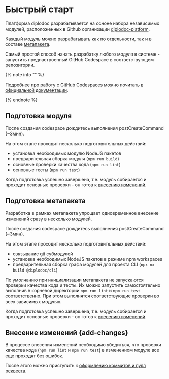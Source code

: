 # Быстрый старт

Платформа diplodoc разрабатывается на осноне набора независимых модулей, расположенных в Github организации [diplodoc-platform](https://github.com/diplodoc-platform).

Каждый модуль можно разрабатывать как по отдельности, так и в составе [метапакета](./metapackage.md).

Самый простой способ начать разрабатку любого модуля в системе - запустить преднастроенный GitHub Codespace в соответствующем репозитории.

{% note info "" %}

Подробнее про работу с GitHub Codespaces можно почитать в [официальной документации](https://docs.github.com/en/codespaces/getting-started/quickstart).

{% endnote %}

## Подготовка модуля

После создания codespace дождитесь выполнения postCreateCommand (~3мин). 

На этом этапе проходит несколько подготовительных действий:
- установка необходимых модулю NodeJS пакетов
- предварительная сборка модуля (`npm run build`)
- основные проверки качества кода (`npm run lint`)
- основные тесты (`npm run test`)

Когда подготовка успешно завершена, т.е. модуль собирается и проходит основные проверки - он готов к [внесению изменений](#add-changes). 

## Подготовка метапакета

Разработка в рамках метапакета упрощает одновременное внесение изменений сразу в несколько модулей.

После создания codespace дождитесь выполнения postCreateCommand (~3мин).

На этом этапе проходит несколько подготовительных действий:
- связывание git субмодулей
- установка необходимых NodeJS пакетов в режиме npm workspaces
- предварительная сборка графа модулей для проекта CLI (`npx nx build @diplodoc/cli`)

По умолчанию при инициализации метапакета не запускаются проверки качества кода и тесты.
Их можно запустить самостоятельно выполнив в корневой директории `npm run lint` и `npm run test` соответственно.
При этом выполнятся соответствующие проверки во всех зависимых модулях.

Когда подготовка успешно завершена, т.е. модуль собирается и проходит основные проверки - он готов к [внесению изменений](#add-changes). 

## Внесение изменений {add-changes}

В процессе внесения изменений необходимо убедиться, что проверки качества кода (`npm run lint` и `npm run test`) в измененном модуле все еще проходят без ошибок.

После этого можно приступить к [оформлению коммитов и пулл реквеста](./contribution.md).